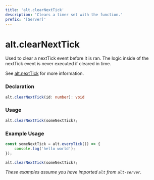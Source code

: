 ```yaml
---
title: 'alt.clearNextTick'
description: 'Clears a timer set with the function.'
prefix: '[Server]'
---
```


# alt.clearNextTick

Used to clear a nextTick event before it is ran. The logic inside of the nextTick event is never executed if cleared in time.

See [alt.nextTick](nextTick.md) for more information.

### Declaration

```typescript
alt.clearNextTick(id: number): void
```

### Usage

```js
alt.clearNextTick(someNextTick);
```


### Example Usage

```js
const someNextTick = alt.everyTick(() => {
    console.log('hello world');
});

alt.clearNextTick(someNextTick);
```

_These examples assume you have imported `alt` from `alt-server`._